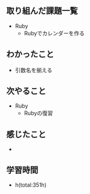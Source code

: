 ## 取り組んだ課題一覧
- Ruby
  - Rubyでカレンダーを作る

## わかったこと
- 引数名を揃える
 
## 次やること
- Ruby
  - Rubyの復習

## 感じたこと
- 

## 学習時間
- h(total:351h)
